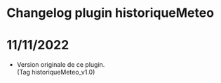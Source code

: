 # Changelog plugin historiqueMeteo

# 11/11/2022
- Version originale de ce plugin.
<br>(Tag historiqueMeteo_v1.0)